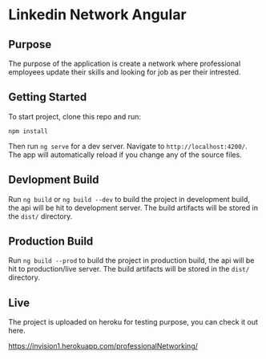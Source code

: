 
# Linkedin Network Angular

## Purpose
The purpose of the application is create a network where professional employees update their skills and looking for job as per their intrested. 

## Getting Started

To start project, clone this repo and run:

`npm install`

Then run `ng serve` for a dev server. Navigate to `http://localhost:4200/`. The app will automatically reload if you change any of the source files.

## Devlopment Build

Run `ng build` or `ng build --dev` to build the project in development build, the api will be hit to development server. The build artifacts will be stored in the `dist/` directory.

## Production Build

Run `ng build --prod` to build the project in production build, the api will be hit to production/live server. The build artifacts will be stored in the `dist/` directory.

## Live

The project is uploaded on heroku for testing purpose, you can check it out here.

https://invision1.herokuapp.com/professionalNetworking/